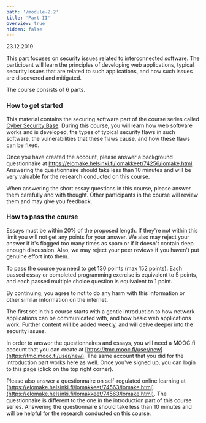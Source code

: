 ```yaml
---
path: '/module-2.2'
title: 'Part II'
overview: true
hidden: false
---
```

<deadline>23.12.2019</deadline>


This part focuses on security issues related to interconnected software. The
participant will learn the principles of developing web applications, typical
security issues that are related to such applications, and how such issues are
discovered and mitigated.

<please-login></please-login>

The course consists of 6 parts.


### How to get started

This material contains the securing software part of the course series called
[Cyber Security Base](https://cybersecuritybase.mooc.fi/). During this course,
you will learn how web software works and is developed, the types of typical
security flaws in such software, the vulnerabilities that these flaws cause,
and how these flaws can be fixed.

Once you have created the account, please answer a background questionnaire at
https://elomake.helsinki.fi/lomakkeet/74256/lomake.html. Answering the
questionnaire should take less than 10 minutes and will be very valuable for
the research conducted on this course.

When answering the short essay questions in this course, please answer them
carefully and with thought. Other participants in the course will review them
and may give you feedback.

### How to pass the course


Essays must be within 20% of the proposed length. If they're not within this
limit you will not get any points for your answer. We also may reject your
answer if it's flagged too many times as spam or if it doesn't contain deep
enough discussion. Also, we may reject your peer reviews if you haven't put
genuine effort into them.

To pass the course you need to get 130 points (max 152 points).  Each passed
essay or completed programming exercise is equivalent to 5 points, and each
passed multiple choice question is equivalent to 1 point.

<text-box variant=emph name='On Securing Software'>

By continuing, you agree to not to do any harm with this information or other similar information on the internet.

The first set in this course starts with a gentle introduction to how network applications can be communicated with, and how basic web applications work. Further content will be added weekly, and will delve deeper into the security issues.

In order to answer the questionnaires and essays, you will need a MOOC.fi account that you can create at [https://tmc.mooc.fi/user/new](https://tmc.mooc.fi/user/new). The same account that you did for the introduction part works here as well. Once you've signed up, you can login to this page (click on the top right corner).

Please also answer a questionnaire on self-regulated online learning at [https://elomake.helsinki.fi/lomakkeet/74563/lomake.html](https://elomake.helsinki.fi/lomakkeet/74563/lomake.html). The questionnaire is different to the one in the introduction part of this course series. Answering the questionnaire should take less than 10 minutes and will be helpful for the research conducted on this course.

</text-box>





<pages-in-this-section></pages-in-this-section>


<exercises-in-this-section></exercises-in-this-section>
